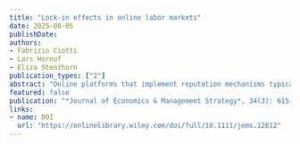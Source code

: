 ```yaml
---
title: "Lock-in effects in online labor markets"
date: 2025-08-05
publishDate: 
authors: 
- Fabrizio Ciotti
- Lars Hornuf
- Eliza Stenzhorn
publication_types: ["2"]
abstract: "Online platforms that implement reputation mechanisms typically prevent the transfer of ratings to other platforms, leading to lock-in effects and high switching costs for users. Platforms are able to capitalize on this arrangement, for example, by charging their users higher fees. In this paper, we theoretically and experimentally investigate the effects of platform pricing on workers' switching behavior in online labor markets and analyze whether a policy regime with reputation portability could mitigate lock-in effects and reduce the likelihood of worker capitalization by the platform. We examine switching motives in depth, differentiating between monetary motives and fairness preferences. We provide theoretical evidence for the existence of switching costs if reputation mechanisms are platform-specific. Our model predicts that reputation portability lowers switching costs, eliminating the possibility for platforms to capitalize on lock-in effects. We test our predictions using an online lab-in-the-field experiment. The results are in line with our theoretical model and show that platforms can capitalize on lock-in effects more effectively in a policy regime without reputation portability. We also find that reputation portability has a positive impact on worker mobility and the wages of highly rated workers. The data further show that the switching of workers is primarily driven by monetary motives, but perceiving the platform fee as unfair also plays a significant role for workers."
featured: false
publication: "*Journal of Economics & Management Strategy*, 34(3): 615-631"
links:
- name: DOI
  url: "https://onlinelibrary.wiley.com/doi/full/10.1111/jems.12612"
---
```


